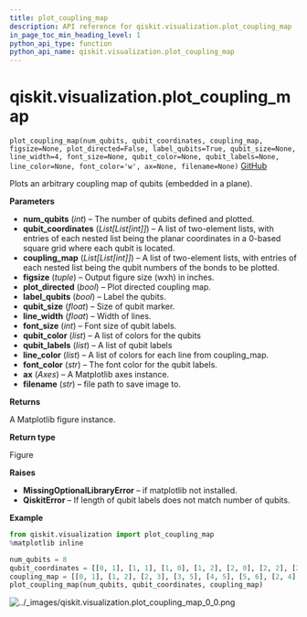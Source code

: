 ```yaml
---
title: plot_coupling_map
description: API reference for qiskit.visualization.plot_coupling_map
in_page_toc_min_heading_level: 1
python_api_type: function
python_api_name: qiskit.visualization.plot_coupling_map
---
```


# qiskit.visualization.plot\_coupling\_map

<span id="qiskit.visualization.plot_coupling_map" />

`plot_coupling_map(num_qubits, qubit_coordinates, coupling_map, figsize=None, plot_directed=False, label_qubits=True, qubit_size=None, line_width=4, font_size=None, qubit_color=None, qubit_labels=None, line_color=None, font_color='w', ax=None, filename=None)` [GitHub](https://github.com/qiskit/qiskit/tree/stable/0.22/qiskit/visualization/gate_map.py "view source code")

Plots an arbitrary coupling map of qubits (embedded in a plane).

**Parameters**

*   **num\_qubits** (*int*) – The number of qubits defined and plotted.
*   **qubit\_coordinates** (*List\[List\[int]]*) – A list of two-element lists, with entries of each nested list being the planar coordinates in a 0-based square grid where each qubit is located.
*   **coupling\_map** (*List\[List\[int]]*) – A list of two-element lists, with entries of each nested list being the qubit numbers of the bonds to be plotted.
*   **figsize** (*tuple*) – Output figure size (wxh) in inches.
*   **plot\_directed** (*bool*) – Plot directed coupling map.
*   **label\_qubits** (*bool*) – Label the qubits.
*   **qubit\_size** (*float*) – Size of qubit marker.
*   **line\_width** (*float*) – Width of lines.
*   **font\_size** (*int*) – Font size of qubit labels.
*   **qubit\_color** (*list*) – A list of colors for the qubits
*   **qubit\_labels** (*list*) – A list of qubit labels
*   **line\_color** (*list*) – A list of colors for each line from coupling\_map.
*   **font\_color** (*str*) – The font color for the qubit labels.
*   **ax** (*Axes*) – A Matplotlib axes instance.
*   **filename** (*str*) – file path to save image to.

**Returns**

A Matplotlib figure instance.

**Return type**

Figure

**Raises**

*   **MissingOptionalLibraryError** – if matplotlib not installed.
*   **QiskitError** – If length of qubit labels does not match number of qubits.

**Example**

```python
from qiskit.visualization import plot_coupling_map
%matplotlib inline

num_qubits = 8
qubit_coordinates = [[0, 1], [1, 1], [1, 0], [1, 2], [2, 0], [2, 2], [2, 1], [3, 1]]
coupling_map = [[0, 1], [1, 2], [2, 3], [3, 5], [4, 5], [5, 6], [2, 4], [6, 7]]
plot_coupling_map(num_qubits, qubit_coordinates, coupling_map)
```

![../\_images/qiskit.visualization.plot\_coupling\_map\_0\_0.png](/images/api/qiskit/0.39/qiskit.visualization.plot_coupling_map_0_0.png)

